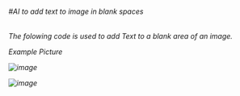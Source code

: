 <h6>#AI to add text to image in blank spaces<h6>

The folowing code is used to add Text to a blank area of an image. 

*Example Picture* 

![image](https://github.com/Shailly0502/AI-to-add-text-in-image/assets/90383317/a32e8d29-ef21-4c69-aad6-6b7ed371fcbc)

![image](https://github.com/Shailly0502/AI-to-add-text-in-image/assets/90383317/935014f4-158f-485d-a446-5ea9c90dcbc4)


